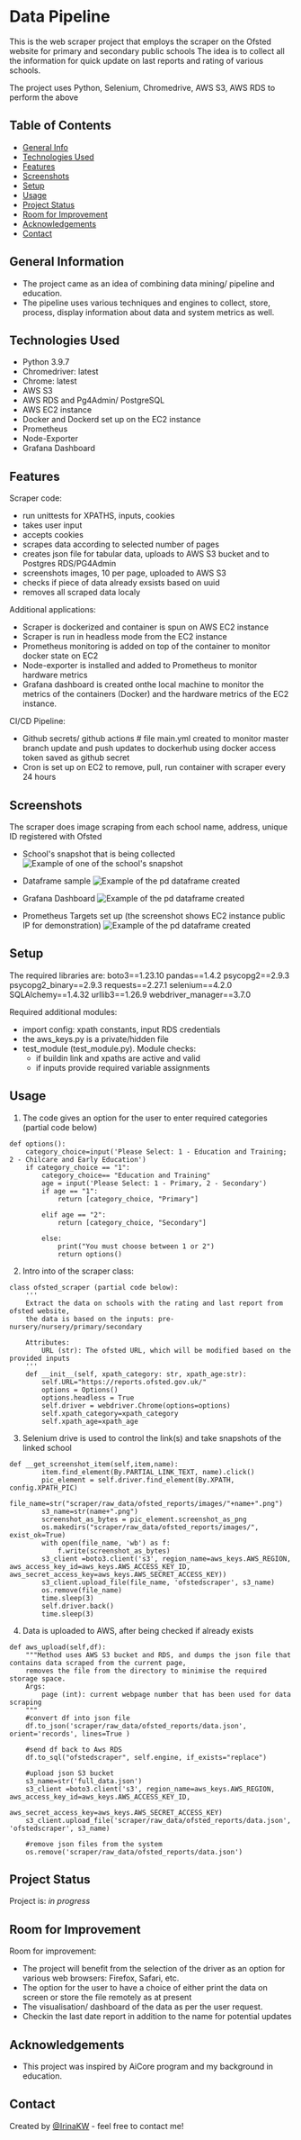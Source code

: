 # Data Pipeline

This is the web scraper project that employs the scraper on the Ofsted website for primary and secondary public schools
The idea is to collect all the information for quick update on last reports and rating of various schools.

The project uses Python, Selenium, Chromedrive, AWS S3, AWS RDS
 to perform the above

## Table of Contents
* [General Info](#general-information)
* [Technologies Used](#technologies-used)
* [Features](#features)
* [Screenshots](#screenshots)
* [Setup](#setup)
* [Usage](#usage)
* [Project Status](#project-status)
* [Room for Improvement](#room-for-improvement)
* [Acknowledgements](#acknowledgements)
* [Contact](#contact)



## General Information
- The project came as an idea of combining data mining/ pipeline and education.
- The pipeline uses various techniques and engines to collect, store, process, display information about data and system metrics as well.


## Technologies Used
- Python 3.9.7
- Chromedriver: latest
- Chrome: latest
- AWS S3
- AWS RDS and Pg4Admin/ PostgreSQL
- AWS EC2 instance
- Docker and Dockerd set up on the EC2 instance
- Prometheus
- Node-Exporter
- Grafana Dashboard


## Features
Scraper code:
- run unittests for XPATHS, inputs, cookies
- takes user input
- accepts cookies
- scrapes data according to selected number of pages
- creates json file for tabular data, uploads to AWS S3 bucket and to Postgres RDS/PG4Admin
- screenshots images, 10 per page, uploaded to AWS S3
- checks if piece of data already exsists based on uuid
- removes all scraped data localy  

Additional applications:
- Scraper is dockerized and container is spun on AWS EC2 instance
- Scraper is run in headless mode from the EC2 instance
- Prometheus monitoring is added on top of the container to monitor docker state on EC2
- Node-exporter is installed and added to Prometheus to monitor hardware metrics
- Grafana dashboard is created onthe local machine to monitor the metrics of the containers (Docker) and the hardware metrics of the EC2 instance.

CI/CD Pipeline:
- Github secrets/ github actions # file main.yml created to monitor master branch update and push updates to dockerhub using docker access token saved as github secret
- Cron is set up on EC2 to remove, pull, run container with scraper every 24 hours



## Screenshots
The scraper does image scraping from each school name, address, unique ID registered with Ofsted

- School's snapshot that is being collected
![Example of one of the school's snapshot](./scraper/img/school_screenshot.png)

- Dataframe sample
![Example of the pd dataframe created](./scraper/img/df.png)

- Grafana Dashboard
![Example of the pd dataframe created](./scraper/img/grafana.png)

- Prometheus Targets set up (the screenshot shows EC2 instance public IP for demonstration)
![Example of the pd dataframe created](./scraper/img/prometheus.png)



## Setup
The required libraries are:
boto3==1.23.10
pandas==1.4.2
psycopg2==2.9.3
psycopg2_binary==2.9.3
requests==2.27.1
selenium==4.2.0
SQLAlchemy==1.4.32
urllib3==1.26.9
webdriver_manager==3.7.0


Required additional modules:
- import config: xpath constants, input RDS credentials
- the aws_keys.py is a private/hidden file
- test_module (test_module.py). Module checks: 
    - if buildin link and xpaths are active and valid
    - if inputs provide required variable assignments


## Usage
1. The code gives an option for the user to enter required categories (partial code below)
```
def options():
    category_choice=input('Please Select: 1 - Education and Training; 2 - Chilcare and Early Education')
    if category_choice == "1":
        category_choice== "Education and Training"
        age = input('Please Select: 1 - Primary, 2 - Secondary')
        if age == "1":
            return [category_choice, "Primary"]
        
        elif age == "2":
            return [category_choice, "Secondary"]
        
        else:
            print("You must choose between 1 or 2")
            return options()
```

2. Intro into of the scraper class:
```
class ofsted_scraper (partial code below):
    '''
    Extract the data on schools with the rating and last report from ofsted website,
    the data is based on the inputs: pre-nursery/nursery/primary/secondary

    Attributes:
        URL (str): The ofsted URL, which will be modified based on the provided inputs
    '''
    def __init__(self, xpath_category: str, xpath_age:str):
        self.URL="https://reports.ofsted.gov.uk/"
        options = Options()
        options.headless = True
        self.driver = webdriver.Chrome(options=options)
        self.xpath_category=xpath_category
        self.xpath_age=xpath_age
```

3. Selenium drive is used to control the link(s) and take snapshots of the linked school
```
def __get_screenshot_item(self,item,name):
        item.find_element(By.PARTIAL_LINK_TEXT, name).click()
        pic_element = self.driver.find_element(By.XPATH, config.XPATH_PIC)
        file_name=str("scraper/raw_data/ofsted_reports/images/"+name+".png")
        s3_name=str(name+".png")
        screenshot_as_bytes = pic_element.screenshot_as_png
        os.makedirs("scraper/raw_data/ofsted_reports/images/", exist_ok=True)
        with open(file_name, 'wb') as f:
            f.write(screenshot_as_bytes)
        s3_client =boto3.client('s3', region_name=aws_keys.AWS_REGION, aws_access_key_id=aws_keys.AWS_ACCESS_KEY_ID, aws_secret_access_key=aws_keys.AWS_SECRET_ACCESS_KEY))
        s3_client.upload_file(file_name, 'ofstedscraper', s3_name)
        os.remove(file_name) 
        time.sleep(3)
        self.driver.back()
        time.sleep(3)
```

4. Data is uploaded to AWS, after being checked if already exists
```
def aws_upload(self,df):
    """Method uses AWS S3 bucket and RDS, and dumps the json file that contains data scraped from the current page,
    removes the file from the directory to minimise the required storage space.
    Args:
        page (int): current webpage number that has been used for data scraping
    """   
    #convert df into json file
    df.to_json('scraper/raw_data/ofsted_reports/data.json', orient='records', lines=True )
    
    #send df back to Aws RDS
    df.to_sql("ofstedscraper", self.engine, if_exists="replace")

    #upload json S3 bucket     
    s3_name=str('full_data.json')
    s3_client =boto3.client('s3', region_name=aws_keys.AWS_REGION, aws_access_key_id=aws_keys.AWS_ACCESS_KEY_ID,
                        aws_secret_access_key=aws_keys.AWS_SECRET_ACCESS_KEY)
    s3_client.upload_file('scraper/raw_data/ofsted_reports/data.json', 'ofstedscraper', s3_name)
                
    #remove json files from the system
    os.remove('scraper/raw_data/ofsted_reports/data.json')

```


## Project Status
Project is: _in progress_ 


## Room for Improvement
Room for improvement:
- The project will benefit from the selection of the driver as an option for various web browsers: Firefox, Safari, etc.
- The option for the user to have a choice of either print the data on screen or store the file remotely as at present
- The visualisation/ dashboard of the data as per the user request.
- Checkin the last date report in addition to the name for potential updates


## Acknowledgements
- This project was inspired by AiCore program and my background in education.



## Contact
Created by [@IrinaKW](irina.k.white@gmail.com) - feel free to contact me!

